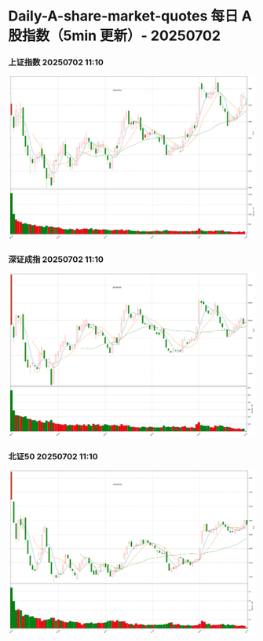 
# Daily-A-share-market-quotes 每日 A 股指数（5min 更新）- 20250702

### 上证指数 20250702 11:10
![](./fig/2025/7/20250702-sh000001.png)

### 深证成指 20250702 11:10
![](./fig/2025/7/20250702-sz399001.png)

### 北证50 20250702 11:10
![](./fig/2025/7/20250702-bj899050.png)
